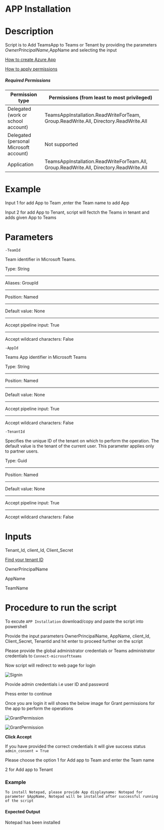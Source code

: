 # APP Installation

# Description

  Script is to Add TeamsApp to Teams or Tenant by providing the parameters $OwnerPrincipalName,$AppName and selecting the input 
  
 [How to create Azure App](https://docs.microsoft.com/en-us/graph/auth-register-app-v2)

 [How to apply permissions](https://docs.microsoft.com/en-us/graph/notifications-integration-app-registration)
  
 ##### Required Permissions
 
|Permission type	|Permissions (from least to most privileged)|
|----|----|
|Delegated (work or school account)	|TeamsAppInstallation.ReadWriteForTeam, Group.ReadWrite.All, Directory.ReadWrite.All|
|Delegated (personal Microsoft account)	|Not supported|
|Application	|TeamsAppInstallation.ReadWriteForTeam.All, Group.ReadWrite.All, Directory.ReadWrite.All|
  
 # Example
  
   Input 1 for add App to Team ,enter the Team name to add App 
  
   Input 2 for add App to Tenant, script will fectch the Teams in tenant and adds given App to Teams
   
 # Parameters
 
`-TeamId`

Team identifier in Microsoft Teams.

Type:	String
***
Aliases:	GroupId
***
Position:	Named
***
Default value:	None
***
Accept pipeline input:	True
***
Accept wildcard characters:	False

`-AppId`

Teams App identifier in Microsoft Teams

Type:	String
***
Position:	Named
***
Default value:	None
***
Accept pipeline input:	True
***
Accept wildcard characters:	False

`-TenantId`

Specifies the unique ID of the tenant on which to perform the operation. The default value is the tenant of the current user. This parameter applies only to partner users.

Type:	Guid
***
Position:	Named
***
Default value:	None
***
Accept pipeline input:	True
***
Accept wildcard characters:	False
  
 # Inputs
  
  Tenant_Id, client_Id, Client_Secret
  
  [Find your tenant ID](https://docs.microsoft.com/en-us/onedrive/find-your-office-365-tenant-id#:~:text=In%20this%20article,your%20organization%20name%20or%20domain.)
  
  OwnerPrincipalName
  
  AppName
  
  TeamName
    
# Procedure to run the script
 
   To excute `APP Installation` download/copy and paste the script into powershell
        
   Provide the input parameters OwnerPrincipalName, AppName, client_Id, Client_Secret, Tenantid and hit enter to proceed further on the script
   
   Please provide the global administrator credentials or Teams administrator credentials to `Connect-microsoftteams`
        
   Now script will redirect to web page for login
        
   ![Signin](https://github.com/Geetha63/MS-Teams-Scripts/blob/master/Images/Siginin.png)
        
   Provide admin credentials i.e user ID and password 
        
   Press enter to continue
   
   Once you are login it will shows the below image for Grant permissions for the app to perform the operations

 ![GrantPermission](https://github.com/Geetha63/MS-Teams-Scripts/blob/master/Images/GrantPermissions.png)	
 
 ![GrantPermission](https://github.com/Geetha63/MS-Teams-Scripts/blob/master/Images/GrantPermissions2.png)
 
 **Click Accept**

 If you have provided the correct credentials it will give success status `admin_consent = True`
 
 Please choose the option 1 for Add app to Team and enter the Team name 
 
 2 for Add app to Tenant

 ### Example 
 
    To install Notepad, please provide App displayname: Notepad for parameter $AppName, Notepad will be installed after successful running of the script 
    
#### Expected Output
Notepad has been installed  

